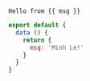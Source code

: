 <div style="padding-top: 100px;"></div>

```
Hello from {{ msg }}
```

``` js
export default {
  data () {
    return {
      msg: 'Minh Le!'
    }
  }
}
```
